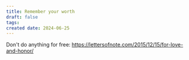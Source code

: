```yaml
---
title: Remember your worth
draft: false
tags: 
created date: 2024-06-25
---
```

Don't do anything for free:
https://lettersofnote.com/2015/12/15/for-love-and-honor/